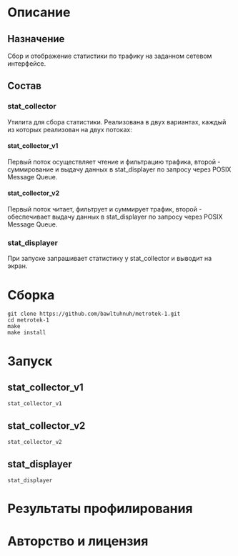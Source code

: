 # Описание

## Назначение

Сбор и отображение статистики по трафику на заданном сетевом интерфейсе.

## Состав

### stat_collector 

Утилита для сбора статистики. Реализована в двух вариантах, каждый из которых реализован на двух потоках:

#### stat_collector_v1

Первый поток осуществляет чтение и фильтрацию трафика, второй - суммирование и выдачу данных в stat_displayer по запросу через POSIX Message Queue. 

#### stat_collector_v2

Первый поток читает, фильтрует и суммирует трафик, второй - обеспечивает выдачу данных в stat_displayer по запросу через POSIX Message Queue.

### stat_displayer

При запуске запрашивает статистику у stat_collector и выводит на экран.

# Сборка
    
    git clone https://github.com/bawltuhnuh/metrotek-1.git 
    cd metrotek-1
    make
    make install

# Запуск

## stat_collector_v1

    stat_collector_v1

## stat_collector_v2
    
    stat_collector_v2

## stat_displayer
    
    stat_displayer

# Результаты профилирования

# Авторство и лицензия

